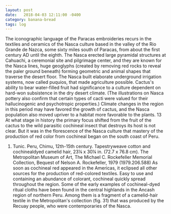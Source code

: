 ```yaml
---
layout: post
date:   2018-04-03 12:11:00 -0400
category: banana-bread
tags: log
---
```

The iconographic language of the Paracas embroi­deries recurs in the textiles and ceramics of the Nasca culture based in the valley of the Rio Grande de Nazca, some sixty miles south of Paracas, from about the first century AD until the eighth. The Nasca erected large pyramidal structures at Cahuachi, a ceremonial site and pilgrimage center, and they are known for the Nasca lines, huge geoglyphs (created by removing red rocks to reveal the paler ground beneath) forming geometric and animal shapes that traverse the desert floor.<!--excerpt--> The Nasca built elaborate underground irriga­tion systems, now called puquios, that made agricul­ture possible. Cactus's ability to bear water-filled fruit had significance to a culture dependent on hard-won subsistence in the dry desert climate. (The illustra­tions on Nasca pottery also confirm that certain types of cacti were valued for their hallucinogenic and psy­chotropic properties.) Climate changes in the region in this period may have favored the growth of cactus, and the Nasca population also moved upriver to a habi­tat more favorable to the plants. 13 At what stage in history the primary focus shifted from the fruit of the cactus to the wild parasitic cochineal insect that destroys its host is not clear. But it was in the florescence of the Nasca culture that mastery of the production of red color from cochineal began on the south coast of Peru.

1. Tunic. Peru, Chimu, 12th-15th century. Tapestry­weave cotton and cochineal­dyed camelid hair, 23¼ x 30¼ in. (72.7 x 76.8 cm). The Metropolitan Museum of Art, The Michael C. Rockefeller Memorial Collection, Bequest of Nelson A. Rockefeller, 1979 (1979.206.588)
As soon as cochineal red appeared in the Ameri­cas, it eclipsed all other sources for the production of red-colored textiles. Easy to use and containing an abundance of colorant, cochineal quickly spread throughout the region. Some of the early examples of cochineal-dyed ritual cloths have been found in the central highlands in the Ancash region of north­ern Peru. Among them is a fragment of a camelid-hair textile in the Metropolitan's collection (fig. 31) that was produced by the Recuay people, who were con­temporaries of the Nasca.